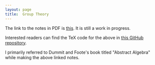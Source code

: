 ```yaml
---
layout: page
title:	Group Theory
---
```


The link to the notes in PDF is [this](Group_Theory.pdf). It is still a work in progress.

Interested readers can find the TeX code for the above in [this GitHub repository](https://github.com/amitrajaraman/Group-Theory).

I primarily referred to Dummit and Foote's book titled "Abstract Algebra" while making the above linked notes.